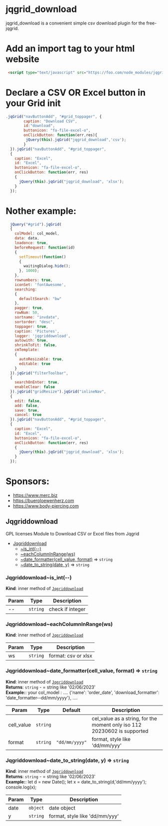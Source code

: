 # jqgrid_download
jqgrid_download is a convenient simple csv download plugin for the free-jqgrid.

# Add an import tag to your html website 

```html
 <script type="text/javascript" src="https://foo.com/node_modules/jqgriddownload/dist/jqgriddownload.js"></script>
```



# Declare a CSV OR Excel button in your Grid init 
```js
.jqGrid("navButtonAdd", "#grid_toppager", {
        caption: "Download CSV",
        id:"download",
        buttonicon: "fa-file-excel-o",
        onClickButton: function(err,res){
         jQuery(this).jqGrid("jqgrid_download",'csv');
        }
  }).jqGrid("navButtonAdd", "#grid_toppager",
  {
    caption: "Excel",
    id: "Excel",
    buttonicon: "fa-file-excel-o",
    onClickButton: function(err, res)
    {
      jQuery(this).jqGrid("jqgrid_download", 'xlsx');
    }
  });


```


# Nother example:
```js
  jQuery("#grid").jqGrid(
  {
    colModel: col_model,
    data: data,
    loadonce: true,
    beforeRequest: function(id)
    {
      setTimeout(function()
      {
        waitingDialog.hide();
      }, 1000);
    },
    rownumbers: true,
    iconSet: 'fontAwesome',
    searching:
    {
      defaultSearch: "bw"
    },
    pagger: true,
    rowNum: 50,
    sortname: "invdate",
    sortorder: "desc",
    toppager: true,
    caption: 'Pictures',
    logger: 'jqgriddownload',
    autowith: true,
    shrinkToFit: false,
    cmTemplate:
    {
      autoResizable: true,
      editable: true
    }
  }).jqGrid("filterToolbar",
  {
    searchOnEnter: true,
    enableClear: false
  }).jqGrid("gridResize").jqGrid("inlineNav",
  {
    edit: false,
    add: false,
    save: true,
    cancel: true
  }).jqGrid("navButtonAdd", "#grid_toppager",
  {
    caption: "Excel",
    id: "Excel",
    buttonicon: "fa-file-excel-o",
    onClickButton: function(err, res)
    {
      jQuery(this).jqGrid("jqgrid_download", 'xlsx');
    }
  });
``` 


# Sponsors:
* https://www.merc.biz
* https://bueroloewenherz.com
* https://www.body-piercing.com
<a name="module_Jqgriddownload"></a>

## Jqgriddownload
GPL licensesModule to Download CSV or Excel files from Jqgrid


* [Jqgriddownload](#module_Jqgriddownload)
    * [~is_int(--)](#module_Jqgriddownload..is_int)
    * [~eachColumnInRange(ws)](#module_Jqgriddownload..eachColumnInRange)
    * [~date_formatter(cell_value, format)](#module_Jqgriddownload..date_formatter) ⇒ <code>string</code>
    * [~date_to_string(date, y)](#module_Jqgriddownload..date_to_string) ⇒ <code>string</code>

<a name="module_Jqgriddownload..is_int"></a>

### Jqgriddownload~is\_int(--)
**Kind**: inner method of [<code>Jqgriddownload</code>](#module_Jqgriddownload)  

| Param | Type | Description |
| --- | --- | --- |
| -- | <code>string</code> | check if integer |

<a name="module_Jqgriddownload..eachColumnInRange"></a>

### Jqgriddownload~eachColumnInRange(ws)
**Kind**: inner method of [<code>Jqgriddownload</code>](#module_Jqgriddownload)  

| Param | Type | Description |
| --- | --- | --- |
| ws | <code>string</code> | format: csv or xlsx |

<a name="module_Jqgriddownload..date_formatter"></a>

### Jqgriddownload~date\_formatter(cell_value, format) ⇒ <code>string</code>
**Kind**: inner method of [<code>Jqgriddownload</code>](#module_Jqgriddownload)  
**Returns**: <code>string</code> - = string like  '02/06/2023'  
**Example:**: your col_model :
   ....
   {'name': 'order_date', 'download_formatter': 'date_formatter--dd/mm/yyyy'},
   ....  

| Param | Type | Default | Description |
| --- | --- | --- | --- |
| cell_value | <code>string</code> |  | cel_value as a string, for the moment only iso 112 20230602 is supported |
| format | <code>string</code> | <code>&quot;dd/mm/yyyy&quot;</code> | format, style like 'dd/mm/yyy' |

<a name="module_Jqgriddownload..date_to_string"></a>

### Jqgriddownload~date\_to\_string(date, y) ⇒ <code>string</code>
**Kind**: inner method of [<code>Jqgriddownload</code>](#module_Jqgriddownload)  
**Returns**: <code>string</code> - = string like  '02/06/2023'  
**Example:**: let d = new Date();
   let x = date_to_string(d,'dd/mm/yyyy');
   console.log(x);  

| Param | Type | Description |
| --- | --- | --- |
| date | <code>object</code> | date object |
| y | <code>string</code> | format, style like 'dd/mm/yyy' |

